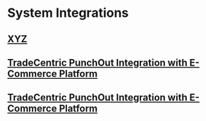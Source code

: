 # System Integrations

## [XYZ](docs/inte2.md)

## [TradeCentric PunchOut Integration with E-Commerce Platform](docs/punch-out/tradecentric_punchout_catalog.md)

## [TradeCentric PunchOut Integration with E-Commerce Platform](docs/tradecentric_punchout_catalog.md)

